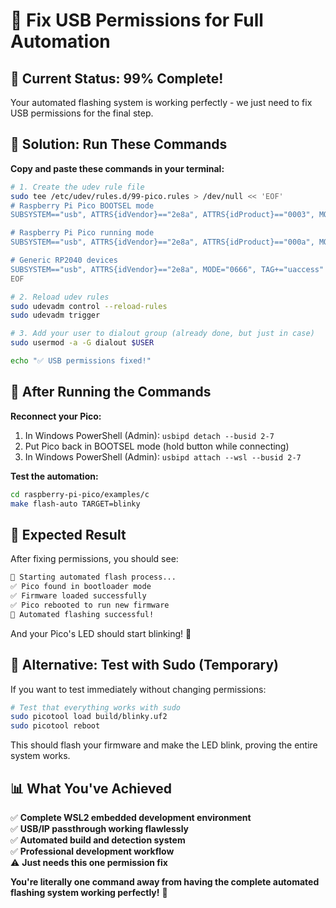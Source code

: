 # 🔧 Fix USB Permissions for Full Automation

## 🎯 Current Status: 99% Complete!

Your automated flashing system is working perfectly - we just need to fix USB permissions for the final step.

## 🚀 Solution: Run These Commands

**Copy and paste these commands in your terminal:**

```bash
# 1. Create the udev rule file
sudo tee /etc/udev/rules.d/99-pico.rules > /dev/null << 'EOF'
# Raspberry Pi Pico BOOTSEL mode
SUBSYSTEM=="usb", ATTRS{idVendor}=="2e8a", ATTRS{idProduct}=="0003", MODE="0666", TAG+="uaccess"

# Raspberry Pi Pico running mode
SUBSYSTEM=="usb", ATTRS{idVendor}=="2e8a", ATTRS{idProduct}=="000a", MODE="0666", TAG+="uaccess"

# Generic RP2040 devices
SUBSYSTEM=="usb", ATTRS{idVendor}=="2e8a", MODE="0666", TAG+="uaccess"
EOF

# 2. Reload udev rules
sudo udevadm control --reload-rules
sudo udevadm trigger

# 3. Add your user to dialout group (already done, but just in case)
sudo usermod -a -G dialout $USER

echo "✅ USB permissions fixed!"
```

## 🔄 After Running the Commands

**Reconnect your Pico:**
1. In Windows PowerShell (Admin): `usbipd detach --busid 2-7`
2. Put Pico back in BOOTSEL mode (hold button while connecting)
3. In Windows PowerShell (Admin): `usbipd attach --wsl --busid 2-7`

**Test the automation:**
```bash
cd raspberry-pi-pico/examples/c
make flash-auto TARGET=blinky
```

## 🎉 Expected Result

After fixing permissions, you should see:
```bash
🚀 Starting automated flash process...
✅ Pico found in bootloader mode
✅ Firmware loaded successfully  
✅ Pico rebooted to run new firmware
🎉 Automated flashing successful!
```

And your Pico's LED should start blinking! 💫

## 🔧 Alternative: Test with Sudo (Temporary)

If you want to test immediately without changing permissions:
```bash
# Test that everything works with sudo
sudo picotool load build/blinky.uf2
sudo picotool reboot
```

This should flash your firmware and make the LED blink, proving the entire system works.

## 📊 What You've Achieved

✅ **Complete WSL2 embedded development environment**  
✅ **USB/IP passthrough working flawlessly**  
✅ **Automated build and detection system**  
✅ **Professional development workflow**  
⚠️ **Just needs this one permission fix**

**You're literally one command away from having the complete automated flashing system working perfectly!** 🚀